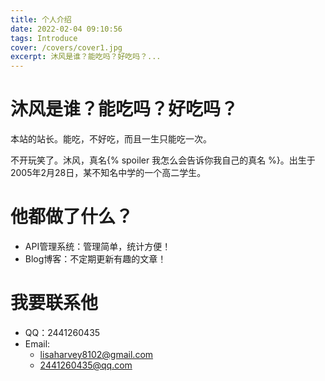 ```yaml
---
title: 个人介绍
date: 2022-02-04 09:10:56
tags: Introduce
cover: /covers/cover1.jpg
excerpt: 沐风是谁？能吃吗？好吃吗？...
---
```


# 沐风是谁？能吃吗？好吃吗？
本站的站长。能吃，不好吃，而且一生只能吃一次。

不开玩笑了。沐风，真名{% spoiler 我怎么会告诉你我自己的真名 %}。出生于2005年2月28日，某不知名中学的一个高二学生。

# 他都做了什么？
+ API管理系统：管理简单，统计方便！
+ Blog博客：不定期更新有趣的文章！

# 我要联系他
+ QQ：2441260435
+ Email: 
  - lisaharvey8102@gmail.com
  - 2441260435@qq.com
